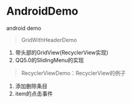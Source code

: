 # AndroidDemo
android demo

> GridWithHeaderDemo

1. 带头部的GridView(RecyclerView实现)
2. QQ5.0的SlidingMenu的实现

> RecyclerViewDemo：RecyclerView的例子

1. 添加删除条目
2. item的点击事件
	